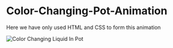 # Color-Changing-Pot-Animation
Here we have only used HTML and CSS to form this animation

![Color Changing Liquid In Pot](https://github.com/Adstar01/Color-Changing-Pot-Animation/assets/122376980/aee00fb9-8a52-4ce9-abca-069257a60149)
